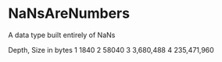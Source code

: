 # NaNsAreNumbers
A data type built entirely of NaNs


Depth, Size in bytes
1 1840
2 58040
3 3,680,488
4 235,471,960 